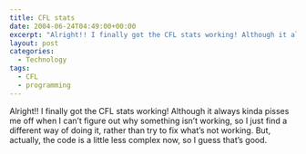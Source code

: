```yaml
---
title: CFL stats
date: 2004-06-24T04:49:00+00:00
excerpt: "Alright!! I finally got the CFL stats working! Although it always kinda pisses me off when I can't figure out why"
layout: post
categories:
  - Technology
tags:
  - CFL
  - programming
---
```

Alright!! I finally got the CFL stats working! Although it always kinda pisses me off when I can&#8217;t figure out why something isn&#8217;t working, so I just find a different way of doing it, rather than try to fix what&#8217;s not working. But, actually, the code is a little less complex now, so I guess that&#8217;s good.